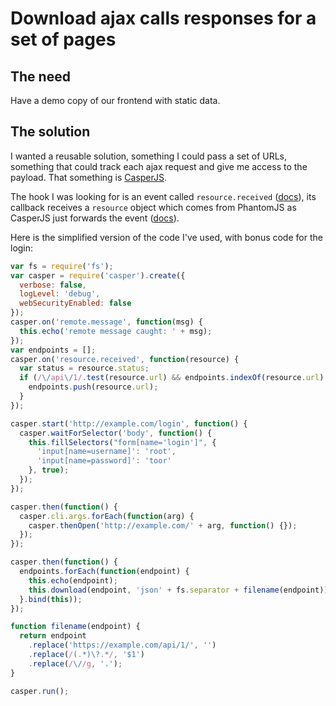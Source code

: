 # Download ajax calls responses for a set of pages

## The need

Have a demo copy of our frontend with static data.

## The solution

I wanted a reusable solution, something I could pass a set of URLs, something that could track each ajax request and give me access to the payload. That something is [CasperJS](http://casperjs.org/).

The hook I was looking for is an event called `resource.received` ([docs](http://docs.casperjs.org/en/latest/events-filters.html#events)), its callback receives a `resource` object which comes from PhantomJS as CasperJS just forwards the event ([docs](http://phantomjs.org/api/webpage/handler/on-resource-received.html)).

Here is the simplified version of the code I've used, with bonus code for the login:

```javascript
var fs = require('fs');
var casper = require('casper').create({
  verbose: false,
  logLevel: 'debug',
  webSecurityEnabled: false
});
casper.on('remote.message', function(msg) {
  this.echo('remote message caught: ' + msg);
});
var endpoints = [];
casper.on('resource.received', function(resource) {
  var status = resource.status;
  if (/\/api\/1/.test(resource.url) && endpoints.indexOf(resource.url) == -1) {
    endpoints.push(resource.url);
  }
});

casper.start('http://example.com/login', function() {
  casper.waitForSelector('body', function() {
    this.fillSelectors("form[name='login']", {
      'input[name=username]': 'root',
      'input[name=password]': 'toor'
    }, true);
  });
});

casper.then(function() {
  casper.cli.args.forEach(function(arg) {
    casper.thenOpen('http://example.com/' + arg, function() {});
  });
});

casper.then(function() {
  endpoints.forEach(function(endpoint) {
    this.echo(endpoint);
    this.download(endpoint, 'json' + fs.separator + filename(endpoint));
  }.bind(this));
});

function filename(endpoint) {
  return endpoint
    .replace('https://example.com/api/1/', '')
    .replace(/(.*)\?.*/, '$1')
    .replace(/\//g, '.');
}

casper.run();
```
